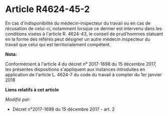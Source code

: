 # Article R4624-45-2

En cas d'indisponibilité du médecin-inspecteur du travail ou en cas de récusation de celui-ci, notamment lorsque ce dernier
est intervenu dans les conditions visées à l'article R. 4624-43, le conseil de prud'hommes statuant en la forme des référés
peut désigner un autre médecin inspecteur du travail que celui qui est territorialement compétent.

**Nota:**

Conformément à l'article 4 du décret n° 2017-1698 du 15 décembre 2017, les présentes dispositions s'appliquent aux instances
introduites en application de l'article L. 4624-7 du code du travail à compter du 1er janvier 2018

**Liens relatifs à cet article**

_Modifié par_:

  - Décret n°2017-1698 du 15 décembre 2017 - art. 2
